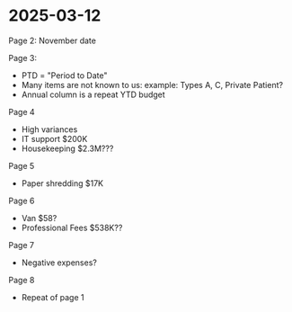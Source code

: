 # 2025-03-12

Page 2: November date

Page 3: 

* PTD = "Period to Date"
* Many items are not known to us: example: Types A, C, Private Patient?
* Annual column is a repeat YTD budget

Page 4

* High variances 
* IT support $200K
* Housekeeping $2.3M???

Page 5

* Paper shredding $17K

Page 6

* Van $58?
* Professional Fees $538K??

Page 7

* Negative expenses?

Page 8

* Repeat of page 1